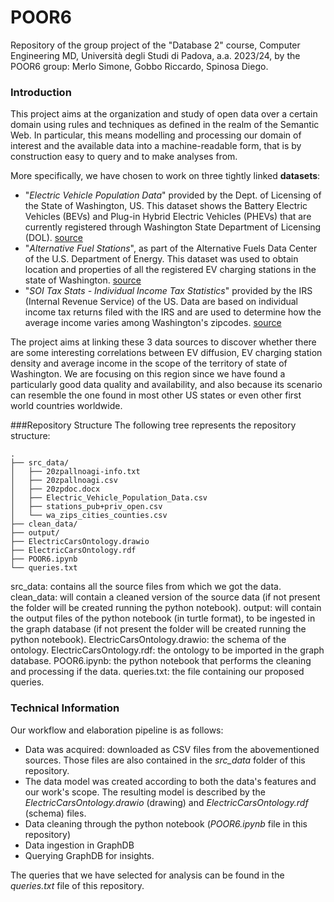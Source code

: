# POOR6
Repository of the group project of the "Database 2" course, Computer Engineering MD, Università degli Studi di Padova, a.a. 2023/24, by the POOR6 group: Merlo Simone, Gobbo Riccardo, Spinosa Diego.

### Introduction
This project aims at the organization and study of open data over a certain domain using rules and techniques as defined in the realm of the Semantic Web. In particular, this means modelling and processing our domain of interest and the available data into a machine-readable form, that is by construction easy to query and to make analyses from.

More specifically, we have chosen to work on three tightly linked **datasets**:
 - "*Electric Vehicle Population Data*" provided by the Dept. of Licensing of the State of Washington, US. This dataset shows the Battery Electric Vehicles (BEVs) and Plug-in Hybrid Electric Vehicles (PHEVs) that are currently registered through Washington State Department of Licensing (DOL).  [source](https://data.wa.gov/Transportation/Electric-Vehicle-Population-Data/f6w7-q2d2)
 - "*Alternative Fuel Stations*", as part of the Alternative Fuels Data Center of the U.S. Department of Energy. This dataset was used to obtain location and properties of all the registered EV charging stations in the state of Washington. [source](https://afdc.energy.gov/data_download/alt_fuel_stations_format)
 - "*SOI Tax Stats - Individual Income Tax Statistics*" provided by the IRS (Internal Revenue Service) of the US. Data are based on individual income tax returns filed with the IRS and are used to determine how the average income varies among Washington's zipcodes. [source](https://www.irs.gov/statistics/soi-tax-stats-individual-income-tax-statistics-2020-zip-code-data-soi)

The project aims at linking these 3 data sources to discover whether there are some interesting correlations between EV diffusion, EV charging station density and average income in the scope of the territory of state of Washington. We are focusing on this region since we have found a particularly good data quality and availability, and also because its scenario can resemble the one found in most other US states or even other first world countries worldwide.


###Repository Structure
The following tree represents the repository structure:
```
.
├── src_data/
│   ├── 20zpallnoagi-info.txt
│   ├── 20zpallnoagi.csv
│   ├── 20zpdoc.docx
│   ├── Electric_Vehicle_Population_Data.csv
│   ├── stations_pub+priv_open.csv
│   └── wa_zips_cities_counties.csv
├── clean_data/
├── output/
├── ElectricCarsOntology.drawio
├── ElectricCarsOntology.rdf
├── POOR6.ipynb
└── queries.txt

```
src_data: contains all the source files from which we got the data.
clean_data: will contain a cleaned version of the source data (if not present the folder will be created running the python notebook).
output: will contain the output files of the python notebook (in turtle format), to be ingested in the graph database (if not present the folder will be created running the python notebook).
ElectricCarsOntology.drawio: the schema of the ontology.
ElectricCarsOntology.rdf: the ontology to be imported in the graph database.
POOR6.ipynb: the python notebook that performs the cleaning and processing if the data.
queries.txt: the file containing our proposed queries.

### Technical Information
Our workflow and elaboration pipeline is as follows:
- Data was acquired: downloaded as CSV files from the abovementioned sources.
 Those files are also contained in the *src_data* folder of this repository.
- The data model was created according to both the data's features and our work's scope.
	The resulting model is described by the *ElectricCarsOntology.drawio* (drawing) and *ElectricCarsOntology.rdf* (schema) files.
- Data cleaning through the python notebook (*POOR6.ipynb* file in this repository)
- Data ingestion in GraphDB
- Querying GraphDB for insights.

The queries that we have selected for analysis can be found in the *queries.txt* file of this repository.

